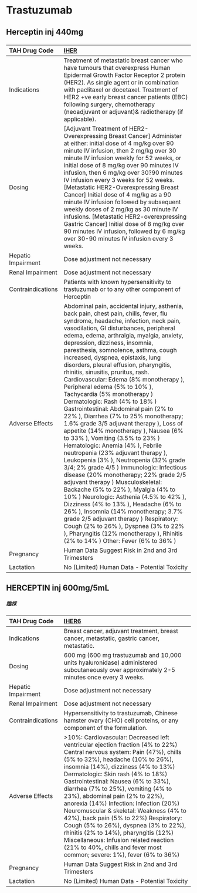 # Trastuzumab

## Herceptin inj 440mg

##### 

| TAH Drug Code      | [IHER](https://www.tahsda.org.tw/drugs/hissearch.php?drug_code=IHER)                                                                                                                                                                                                                                                                                                                                                                                                                                                                                                                                                                                                                                                                                                                                                                                                                                                                                                                                                                                                                                                                                                                                                                                                                                                                      |
|:-------------------|:------------------------------------------------------------------------------------------------------------------------------------------------------------------------------------------------------------------------------------------------------------------------------------------------------------------------------------------------------------------------------------------------------------------------------------------------------------------------------------------------------------------------------------------------------------------------------------------------------------------------------------------------------------------------------------------------------------------------------------------------------------------------------------------------------------------------------------------------------------------------------------------------------------------------------------------------------------------------------------------------------------------------------------------------------------------------------------------------------------------------------------------------------------------------------------------------------------------------------------------------------------------------------------------------------------------------------------------|
| Indications        | Treatment of metastatic breast cancer who have tumours that overexpress Human Epidermal Growth Factor Receptor 2 protein (HER2). As single agent or in combination with paclitaxel or docetaxel. Treatment of HER2 +ve early breast cancer patients (EBC) following surgery, chemotherapy (neoadjuvant or adjuvant)& radiotherapy (if applicable).                                                                                                                                                                                                                                                                                                                                                                                                                                                                                                                                                                                                                                                                                                                                                                                                                                                                                                                                                                                        |
| Dosing             | [Adjuvant Treatment of HER2-Overexpressing Breast Cancer] Administer at either: initial dose of 4 mg/kg over 90 minute IV infusion, then 2 mg/kg over 30 minute IV infusion weekly for 52 weeks, or initial dose of 8 mg/kg over 90 minutes IV infusion, then 6 mg/kg over 30?90 minutes IV infusion every 3 weeks for 52 weeks. [Metastatic HER2-Overexpressing Breast Cancer] Initial dose of 4 mg/kg as a 90 minute IV infusion followed by subsequent weekly doses of 2 mg/kg as 30 minute IV infusions. [Metastatic HER2-overexpressing Gastric Cancer] Initial dose of 8 mg/kg over 90 minutes IV infusion, followed by 6 mg/kg over 30-90 minutes IV infusion every 3 weeks.                                                                                                                                                                                                                                                                                                                                                                                                                                                                                                                                                                                                                                                       |
| Hepatic Impairment | Dose adjustment not necessary                                                                                                                                                                                                                                                                                                                                                                                                                                                                                                                                                                                                                                                                                                                                                                                                                                                                                                                                                                                                                                                                                                                                                                                                                                                                                                             |
| Renal Impairment   | Dose adjustment not necessary                                                                                                                                                                                                                                                                                                                                                                                                                                                                                                                                                                                                                                                                                                                                                                                                                                                                                                                                                                                                                                                                                                                                                                                                                                                                                                             |
| Contraindications  | Patients with known hypersensitivity to trastuzumab or to any other component of Herceptin                                                                                                                                                                                                                                                                                                                                                                                                                                                                                                                                                                                                                                                                                                                                                                                                                                                                                                                                                                                                                                                                                                                                                                                                                                                |
| Adverse Effects    | Abdominal pain, accidental injury, asthenia, back pain, chest pain, chills, fever, flu syndrome, headache, infection, neck pain, vasodilation, GI disturbances, peripheral edema, edema, arthralgia, myalgia, anxiety, depression, dizziness, insomnia, paresthesia, somnolence, asthma, cough increased, dyspnea, epistaxis, lung disorders, pleural effusion, pharyngitis, rhinitis, sinusitis, pruritus, rash. Cardiovascular: Edema (8% monotherapy ), Peripheral edema (5% to 10% ), Tachycardia (5% monotherapy ) Dermatologic: Rash (4% to 18% ) Gastrointestinal: Abdominal pain (2% to 22% ), Diarrhea (7% to 25% monotherapy; 1.6% grade 3/5 adjuvant therapy ), Loss of appetite (14% monotherapy ), Nausea (6% to 33% ), Vomiting (3.5% to 23% ) Hematologic: Anemia (4% ), Febrile neutropenia (23% adjuvant therapy ), Leukopenia (3% ), Neutropenia (32% grade 3/4; 2% grade 4/5 ) Immunologic: Infectious disease (20% monotherapy; 22% grade 2/5 adjuvant therapy ) Musculoskeletal: Backache (5% to 22% ), Myalgia (4% to 10% ) Neurologic: Asthenia (4.5% to 42% ), Dizziness (4% to 13% ), Headache (6% to 26% ), Insomnia (14% monotherapy; 3.7% grade 2/5 adjuvant therapy ) Respiratory: Cough (2% to 26% ), Dyspnea (3% to 22% ), Pharyngitis (12% monotherapy ), Rhinitis (2% to 14% ) Other: Fever (6% to 36% ) |
| Pregnancy          | Human Data Suggest Risk in 2nd and 3rd Trimesters                                                                                                                                                                                                                                                                                                                                                                                                                                                                                                                                                                                                                                                                                                                                                                                                                                                                                                                                                                                                                                                                                                                                                                                                                                                                                         |
| Lactation          | No (Limited) Human Data - Potential Toxicity                                                                                                                                                                                                                                                                                                                                                                                                                                                                                                                                                                                                                                                                                                                                                                                                                                                                                                                                                                                                                                                                                                                                                                                                                                                                                              |

## HERCEPTIN inj 600mg/5mL

##### 臨採

| TAH Drug Code      | [IHER6](https://www.tahsda.org.tw/drugs/hissearch.php?drug_code=IHER6)                                                                                                                                                                                                                                                                                                                                                                                                                                                                                                                                                                                                                |
|:-------------------|:--------------------------------------------------------------------------------------------------------------------------------------------------------------------------------------------------------------------------------------------------------------------------------------------------------------------------------------------------------------------------------------------------------------------------------------------------------------------------------------------------------------------------------------------------------------------------------------------------------------------------------------------------------------------------------------|
| Indications        | Breast cancer, adjuvant treatment, breast cancer, metastatic, gastric cancer, metastatic.                                                                                                                                                                                                                                                                                                                                                                                                                                                                                                                                                                                             |
| Dosing             | 600 mg (600 mg trastuzumab and 10,000 units hyaluronidase) administered subcutaneously over approximately 2-5 minutes once every 3 weeks.                                                                                                                                                                                                                                                                                                                                                                                                                                                                                                                                             |
| Hepatic Impairment | Dose adjustment not necessary                                                                                                                                                                                                                                                                                                                                                                                                                                                                                                                                                                                                                                                         |
| Renal Impairment   | Dose adjustment not necessary                                                                                                                                                                                                                                                                                                                                                                                                                                                                                                                                                                                                                                                         |
| Contraindications  | Hypersensitivity to trastuzumab, Chinese hamster ovary (CHO) cell proteins, or any component of the formulation.                                                                                                                                                                                                                                                                                                                                                                                                                                                                                                                                                                      |
| Adverse Effects    | >10%: Cardiovascular: Decreased left ventricular ejection fraction (4% to 22%) Central nervous system: Pain (47%), chills (5% to 32%), headache (10% to 26%), insomnia (14%), dizziness (4% to 13%) Dermatologic: Skin rash (4% to 18%) Gastrointestinal: Nausea (6% to 33%), diarrhea (7% to 25%), vomiting (4% to 23%), abdominal pain (2% to 22%), anorexia (14%) Infection: Infection (20%) Neuromuscular & skeletal: Weakness (4% to 42%), back pain (5% to 22%) Respiratory: Cough (5% to 26%), dyspnea (3% to 22%), rhinitis (2% to 14%), pharyngitis (12%) Miscellaneous: Infusion related reaction (21% to 40%, chills and fever most common; severe: 1%), fever (6% to 36%) |
| Pregnancy          | Human Data Suggest Risk in 2nd and 3rd Trimesters                                                                                                                                                                                                                                                                                                                                                                                                                                                                                                                                                                                                                                     |
| Lactation          | No (Limited) Human Data - Potential Toxicity                                                                                                                                                                                                                                                                                                                                                                                                                                                                                                                                                                                                                                          |

